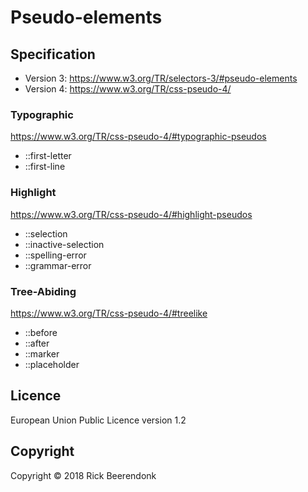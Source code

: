 # Pseudo-elements

## Specification

* Version 3: https://www.w3.org/TR/selectors-3/#pseudo-elements
* Version 4: https://www.w3.org/TR/css-pseudo-4/

### Typographic

https://www.w3.org/TR/css-pseudo-4/#typographic-pseudos

* ::first-letter
* ::first-line

### Highlight

https://www.w3.org/TR/css-pseudo-4/#highlight-pseudos

* ::selection
* ::inactive-selection
* ::spelling-error
* ::grammar-error

### Tree-Abiding

https://www.w3.org/TR/css-pseudo-4/#treelike

* ::before
* ::after
* ::marker
* ::placeholder

## Licence

European Union Public Licence version 1.2

## Copyright

Copyright © 2018 Rick Beerendonk
